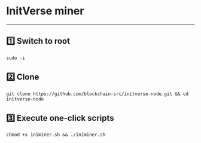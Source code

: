 # InitVerse miner
---
## 1️⃣ Switch to root
```
sudo -i
```

## 2️⃣ Clone
```
git clone https://github.com/blockchain-src/initverse-node.git && cd initverse-node
```

## 3️⃣ Execute one-click scripts
```
chmod +x iniminer.sh && ./iniminer.sh
```